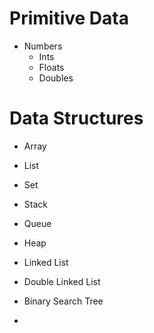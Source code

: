 # Primitive Data
- Numbers
    - Ints
    - Floats
    - Doubles

# Data Structures
- Array
- List
- Set

- Stack
- Queue
- Heap
- Linked List
- Double Linked List
- Binary Search Tree
- 